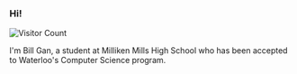 ### Hi!

![Visitor Count](https://profile-counter.glitch.me/{pblpbl1024}/count.svg)

I'm Bill Gan, a student at Milliken Mills High School who has been accepted to Waterloo's Computer Science program. 
